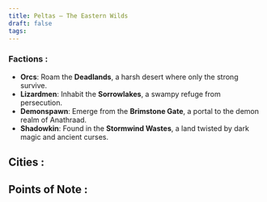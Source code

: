 ```yaml
---
title: Peltas – The Eastern Wilds
draft: false
tags:
---
```

### Factions : 
- **Orcs**: Roam the **Deadlands**, a harsh desert where only the strong survive.
- **Lizardmen**: Inhabit the **Sorrowlakes**, a swampy refuge from persecution.
- **Demonspawn**: Emerge from the **Brimstone Gate**, a portal to the demon realm of Anathraad.
- **Shadowkin**: Found in the **Stormwind Wastes**, a land twisted by dark magic and ancient curses.

**Cities** : 
- 

**Points of Note** : 
- 